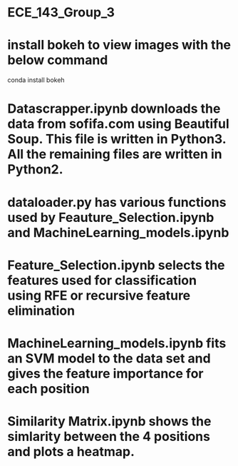 # ECE_143_Group_3
# install bokeh to view images with the below command
conda install bokeh



# Datascrapper.ipynb downloads the data from sofifa.com using Beautiful Soup. This file is written in Python3. All the remaining files are written in Python2.
# dataloader.py has various functions used by Feauture_Selection.ipynb and MachineLearning_models.ipynb
# Feature_Selection.ipynb selects the features used for classification using RFE or recursive feature elimination
# MachineLearning_models.ipynb fits an SVM model to the data set and gives the feature importance for each position
# Similarity Matrix.ipynb shows the simlarity between the 4 positions and plots a heatmap.  
